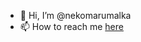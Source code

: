 - 👋 Hi, I’m @nekomarumalka
- 📫 How to reach me [here](https://twitter.com/nekomarumalka)
<!---
nekomarumalka/nekomarumalka is a ✨ special ✨ repository because its `README.md` (this file) appears on your GitHub profile.
You can click the Preview link to take a look at your changes.
--->
